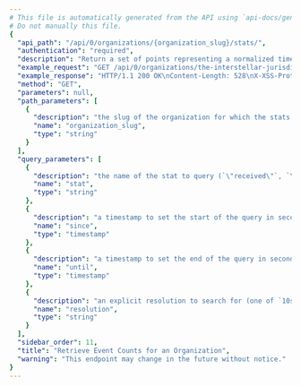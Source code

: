 ```yaml
---
# This file is automatically generated from the API using `api-docs/generate.py`
# Do not manually this file.
{
  "api_path": "/api/0/organizations/{organization_slug}/stats/", 
  "authentication": "required", 
  "description": "Return a set of points representing a normalized timestamp and the\nnumber of events seen in the period.", 
  "example_request": "GET /api/0/organizations/the-interstellar-jurisdiction/stats/ HTTP/1.1\nHost: sentry.io\nAuthorization: Bearer <token>", 
  "example_response": "HTTP/1.1 200 OK\nContent-Length: 528\nX-XSS-Protection: 1; mode=block\nContent-Language: en\nX-Content-Type-Options: nosniff\nVary: Accept-Language, Cookie\nAllow: GET, HEAD, OPTIONS\nX-Frame-Options: deny\nContent-Type: application/json\n\n[\n  [\n    1541455200.0, \n    8264\n  ], \n  [\n    1541458800.0, \n    6564\n  ], \n  [\n    1541462400.0, \n    8652\n  ], \n  [\n    1541466000.0, \n    7436\n  ], \n  [\n    1541469600.0, \n    8127\n  ], \n  [\n    1541473200.0, \n    7643\n  ], \n  [\n    1541476800.0, \n    6518\n  ], \n  [\n    1541480400.0, \n    6752\n  ], \n  [\n    1541484000.0, \n    6559\n  ], \n  [\n    1541487600.0, \n    7039\n  ], \n  [\n    1541491200.0, \n    7384\n  ], \n  [\n    1541494800.0, \n    6265\n  ], \n  [\n    1541498400.0, \n    8390\n  ], \n  [\n    1541502000.0, \n    6393\n  ], \n  [\n    1541505600.0, \n    7298\n  ], \n  [\n    1541509200.0, \n    7422\n  ], \n  [\n    1541512800.0, \n    5603\n  ], \n  [\n    1541516400.0, \n    6846\n  ], \n  [\n    1541520000.0, \n    8886\n  ], \n  [\n    1541523600.0, \n    6544\n  ], \n  [\n    1541527200.0, \n    8812\n  ], \n  [\n    1541530800.0, \n    8172\n  ], \n  [\n    1541534400.0, \n    5733\n  ], \n  [\n    1541538000.0, \n    9435\n  ]\n]", 
  "method": "GET", 
  "parameters": null, 
  "path_parameters": [
    {
      "description": "the slug of the organization for which the stats should be retrieved.", 
      "name": "organization_slug", 
      "type": "string"
    }
  ], 
  "query_parameters": [
    {
      "description": "the name of the stat to query (`\"received\"`, `\"rejected\"`, `\"blacklisted\"`)", 
      "name": "stat", 
      "type": "string"
    }, 
    {
      "description": "a timestamp to set the start of the query in seconds since UNIX epoch.", 
      "name": "since", 
      "type": "timestamp"
    }, 
    {
      "description": "a timestamp to set the end of the query in seconds since UNIX epoch.", 
      "name": "until", 
      "type": "timestamp"
    }, 
    {
      "description": "an explicit resolution to search for (one of `10s`, `1h`, and `1d`)", 
      "name": "resolution", 
      "type": "string"
    }
  ], 
  "sidebar_order": 11, 
  "title": "Retrieve Event Counts for an Organization", 
  "warning": "This endpoint may change in the future without notice."
}
---
```

